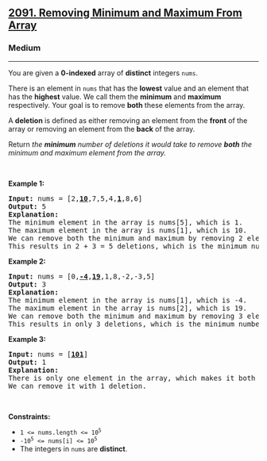 <h2><a href="https://leetcode.com/problems/removing-minimum-and-maximum-from-array/">2091. Removing Minimum and Maximum From Array</a></h2><h3>Medium</h3><hr><div style="user-select: auto;"><p style="user-select: auto;">You are given a <strong style="user-select: auto;">0-indexed</strong> array of <strong style="user-select: auto;">distinct</strong> integers <code style="user-select: auto;">nums</code>.</p>

<p style="user-select: auto;">There is an element in <code style="user-select: auto;">nums</code> that has the <strong style="user-select: auto;">lowest</strong> value and an element that has the <strong style="user-select: auto;">highest</strong> value. We call them the <strong style="user-select: auto;">minimum</strong> and <strong style="user-select: auto;">maximum</strong> respectively. Your goal is to remove <strong style="user-select: auto;">both</strong> these elements from the array.</p>

<p style="user-select: auto;">A <strong style="user-select: auto;">deletion</strong> is defined as either removing an element from the <strong style="user-select: auto;">front</strong> of the array or removing an element from the <strong style="user-select: auto;">back</strong> of the array.</p>

<p style="user-select: auto;">Return <em style="user-select: auto;">the <strong style="user-select: auto;">minimum</strong> number of deletions it would take to remove <strong style="user-select: auto;">both</strong> the minimum and maximum element from the array.</em></p>

<p style="user-select: auto;">&nbsp;</p>
<p style="user-select: auto;"><strong style="user-select: auto;">Example 1:</strong></p>

<pre style="user-select: auto;"><strong style="user-select: auto;">Input:</strong> nums = [2,<u style="user-select: auto;"><strong style="user-select: auto;">10</strong></u>,7,5,4,<u style="user-select: auto;"><strong style="user-select: auto;">1</strong></u>,8,6]
<strong style="user-select: auto;">Output:</strong> 5
<strong style="user-select: auto;">Explanation:</strong> 
The minimum element in the array is nums[5], which is 1.
The maximum element in the array is nums[1], which is 10.
We can remove both the minimum and maximum by removing 2 elements from the front and 3 elements from the back.
This results in 2 + 3 = 5 deletions, which is the minimum number possible.
</pre>

<p style="user-select: auto;"><strong style="user-select: auto;">Example 2:</strong></p>

<pre style="user-select: auto;"><strong style="user-select: auto;">Input:</strong> nums = [0,<u style="user-select: auto;"><strong style="user-select: auto;">-4</strong></u>,<u style="user-select: auto;"><strong style="user-select: auto;">19</strong></u>,1,8,-2,-3,5]
<strong style="user-select: auto;">Output:</strong> 3
<strong style="user-select: auto;">Explanation:</strong> 
The minimum element in the array is nums[1], which is -4.
The maximum element in the array is nums[2], which is 19.
We can remove both the minimum and maximum by removing 3 elements from the front.
This results in only 3 deletions, which is the minimum number possible.
</pre>

<p style="user-select: auto;"><strong style="user-select: auto;">Example 3:</strong></p>

<pre style="user-select: auto;"><strong style="user-select: auto;">Input:</strong> nums = [<u style="user-select: auto;"><strong style="user-select: auto;">101</strong></u>]
<strong style="user-select: auto;">Output:</strong> 1
<strong style="user-select: auto;">Explanation:</strong>  
There is only one element in the array, which makes it both the minimum and maximum element.
We can remove it with 1 deletion.
</pre>

<p style="user-select: auto;">&nbsp;</p>
<p style="user-select: auto;"><strong style="user-select: auto;">Constraints:</strong></p>

<ul style="user-select: auto;">
	<li style="user-select: auto;"><code style="user-select: auto;">1 &lt;= nums.length &lt;= 10<sup style="user-select: auto;">5</sup></code></li>
	<li style="user-select: auto;"><code style="user-select: auto;">-10<sup style="user-select: auto;">5</sup> &lt;= nums[i] &lt;= 10<sup style="user-select: auto;">5</sup></code></li>
	<li style="user-select: auto;">The integers in <code style="user-select: auto;">nums</code> are <strong style="user-select: auto;">distinct</strong>.</li>
</ul>
</div>